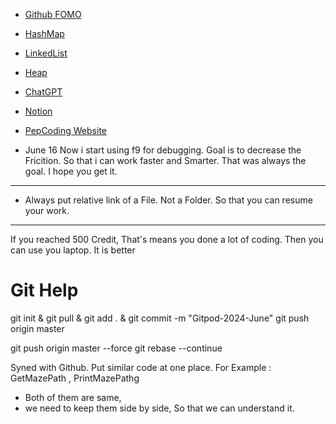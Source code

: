 - [Github FOMO](https://github.com/nishantunderstand/SumitMalikPepCodingL1/commits/master/)

- [HashMap](src/f1_HashMap/_HashMap.java)
- [LinkedList](src/e2_LinkedList/_LinkedListBasic.java)
- [Heap](src/f1a_Heap/_Heap.java)

- [ChatGPT](https://chatgpt.com/)
- [Notion](https://www.notion.so/nishant1/ddebaa3bfa8c48068fb88cdd61954281?v=7f987994bb9f4482bc810694b15c11c9)
- [PepCoding Website](https://web.archive.org/web/20231211092439/https://www.pepcoding.com/resources/online-java-foundation/)


- June 16
Now i start using f9 for debugging. Goal is to decrease the Fricition.
So that i can work faster and Smarter.
That was always the goal.
I hope you get it.


---
- Always put relative link of a File. 
Not a Folder. 
So that you can resume your work.





-----------------------

If you reached 500 Credit, That's means you done a lot of coding.
Then you can use you laptop. It is better



# Git Help
git init & git pull & git add . & git commit -m "Gitpod-2024-June" 
git push origin master 

git push origin master --force
git rebase --continue






Syned with Github.
	Put similar code at one place.
For Example :
GetMazePath , PrintMazePathg
- Both of them are same,
- we need to keep them side by side, So that we can understand it.